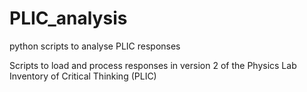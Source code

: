 # PLIC_analysis
python scripts to analyse PLIC responses

Scripts to load and process responses in version 2 of the Physics Lab Inventory of Critical Thinking (PLIC)
